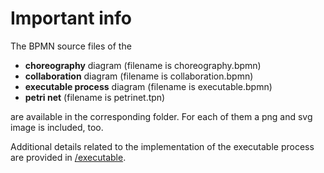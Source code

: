 # Important info

The BPMN source files of the
* **choreography** diagram (filename is choreography.bpmn)
* **collaboration** diagram (filename is collaboration.bpmn)
* **executable process** diagram (filename is executable.bpmn)
* **petri net** (filename is petrinet.tpn)

are available in the corresponding folder.
For each of them a png and svg image is included, too.

Additional details related to the implementation of the executable process are provided in [/executable](https://github.com/glazzarelli/PSD-Project/tree/main/processes/executable).
